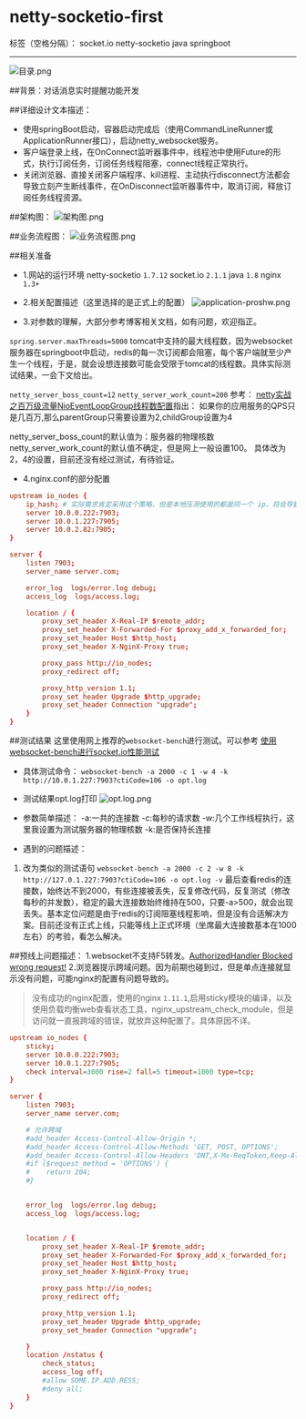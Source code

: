# netty-socketio-first

标签（空格分隔）： socket.io netty-socketio java springboot 

---


![目录.png](https://upload-images.jianshu.io/upload_images/539247-ad61405ef25c67f5.png?imageMogr2/auto-orient/strip%7CimageView2/2/w/1240)


##背景：对话消息实时提醒功能开发

##详细设计文本描述：
- 使用springBoot启动，容器启动完成后（使用CommandLineRunner或ApplicationRunner接口），启动netty_websocket服务。
- 客户端登录上线，在OnConnect监听器事件中，线程池中使用Future的形式，执行订阅任务，订阅任务线程阻塞，connect线程正常执行。
- 关闭浏览器、直接关闭客户端程序、kill进程、主动执行disconnect方法都会导致立刻产生断线事件，在OnDisconnect监听器事件中，取消订阅，释放订阅任务线程资源。

##架构图：
![架构图.png](https://upload-images.jianshu.io/upload_images/539247-18373e8c23c3b046.png?imageMogr2/auto-orient/strip%7CimageView2/2/w/1240)

##业务流程图：
![业务流程图.png](https://upload-images.jianshu.io/upload_images/539247-4845618515c1db44.png?imageMogr2/auto-orient/strip%7CimageView2/2/w/1240)

##相关准备
- 1.网站的运行环境
netty-socketio  `1.7.12`
socket.io  `2.1.1`
java   `1.8`
nginx   `1.3+`

- 2.相关配置描述（这里选择的是正式上的配置）
![application-proshw.png](https://upload-images.jianshu.io/upload_images/539247-31a6ae2447a1b1d0.png?imageMogr2/auto-orient/strip%7CimageView2/2/w/1240)


- 3.对参数的理解，大部分参考博客相关文档，如有问题，欢迎指正。


`spring.server.maxThreads=5000`
tomcat中支持的最大线程数，因为websocket服务器在springboot中启动，redis的每一次订阅都会阻塞，每个客户端就至少产生一个线程，于是，就会设想连接数可能会受限于tomcat的线程数。具体实际测试结果，一会下文给出。

`netty_server_boss_count=12`
`netty_server_work_count=200`
参考：
[netty实战之百万级流量NioEventLoopGroup线程数配置](https://blog.csdn.net/linsongbin1/article/details/77698479)指出：
如果你的应用服务的QPS只是几百万,那么parentGroup只需要设置为2,childGroup设置为4

netty_server_boss_count的默认值为：服务器的物理核数
netty_server_work_count的默认值不确定，但是网上一般设置100。
具体改为2，4的设置，目前还没有经过测试，有待验证。

- 4.nginx.conf的部分配置
```conf
upstream io_nodes {
    ip_hash; # 实际需求肯定采用这个策略，但是本地压测使用的都是同一个 ip，将会导致请求只分配到同一个服务器上
    server 10.0.0.222:7903;
    server 10.0.1.227:7905;
    server 10.0.2.82:7905;
}

server {
    listen 7903;
    server_name server.com;

    error_log  logs/error.log debug;
    access_log  logs/access.log;

    location / {
        proxy_set_header X-Real-IP $remote_addr;
        proxy_set_header X-Forwarded-For $proxy_add_x_forwarded_for;
        proxy_set_header Host $http_host;
        proxy_set_header X-NginX-Proxy true;

        proxy_pass http://io_nodes;
        proxy_redirect off;

        proxy_http_version 1.1;
        proxy_set_header Upgrade $http_upgrade;
        proxy_set_header Connection "upgrade";
    }
}

```

##测试结果
这里使用网上推荐的`websocket-bench`进行测试。可以参考
[使用websocket-bench进行socket.io性能测试](https://blog.csdn.net/ljc82/article/details/78076106)

- 具体测试命令：
`websocket-bench -a 2000 -c 1 -w 4 -k  http://10.0.1.227:7903?ctiCode=106 -o opt.log`

- 测试结果opt.log打印
![opt.log.png](https://upload-images.jianshu.io/upload_images/539247-4c7b83ba390fb46e.png?imageMogr2/auto-orient/strip%7CimageView2/2/w/1240)

- 参数简单描述：
-a:一共的连接数
-c:每秒的请求数
-w:几个工作线程执行，这里我设置为测试服务器的物理核数
-k:是否保持长连接

- 遇到的问题描述：

1. 改为类似的测试语句
`websocket-bench -a 2000 -c 2 -w 8 -k  http://127.0.1.227:7903?ctiCode=106 -o opt.log -v`
最后查看redis的连接数，始终达不到2000，有些连接被丢失，反复修改代码，反复测试（修改每秒的并发数），稳定的最大连接数始终维持在500，只要-a>500，就会出现丢失。基本定位问题是由于redis的订阅阻塞线程影响，但是没有合适解决方案。目前还没有正式上线，只能等线上正式环境（坐席最大连接数基本在1000左右）的考验，看怎么解决。

##预线上问题描述：
1.websocket不支持F5转发。[AuthorizedHandler Blocked wrong request!](https://github.com/mrniko/netty-socketio/issues/567)
2.浏览器提示跨域问题。因为前期也碰到过，但是单点连接就显示没有问题，可能nginx的配置有问题导致的。
> 没有成功的nginx配置，使用的nginx `1.11.1`,启用sticky模块的编译，以及使用负载均衡web查看状态工具，nginx_upstream_check_module，但是访问就一直报跨域的错误，就放弃这种配置了。具体原因不详。

```conf
upstream io_nodes {
    sticky;
    server 10.0.0.222:7903;
    server 10.0.1.227:7905;
    check interval=3000 rise=2 fall=5 timeout=1000 type=tcp;
}

server {
    listen 7903;
    server_name server.com;

    # 允许跨域
    #add_header Access-Control-Allow-Origin *;
    #add_header Access-Control-Allow-Methods 'GET, POST, OPTIONS';
    #add_header Access-Control-Allow-Headers 'DNT,X-Mx-ReqToken,Keep-Alive,User-Agent,X-Requested-With,If-Modified-Since,Cache-Control,Content-Type,Authorization';
    #if ($request_method = 'OPTIONS') {
    #    return 204;
    #}


    error_log  logs/error.log debug;
    access_log  logs/access.log;


    location / {
        proxy_set_header X-Real-IP $remote_addr;
        proxy_set_header X-Forwarded-For $proxy_add_x_forwarded_for;
        proxy_set_header Host $http_host;
        proxy_set_header X-NginX-Proxy true;

        proxy_pass http://io_nodes;
        proxy_redirect off;

        proxy_http_version 1.1;
        proxy_set_header Upgrade $http_upgrade;
        proxy_set_header Connection "upgrade";

    }
    location /nstatus {
        check_status;
        access_log off;
        #allow SOME.IP.ADD.RESS;
        #deny all;
    }
}

```





